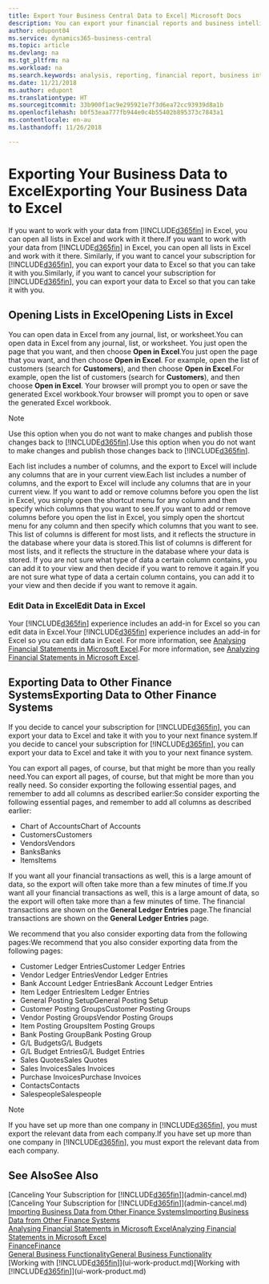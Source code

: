 ```yaml
---
title: Export Your Business Central Data to Excel| Microsoft Docs
description: You can export your financial reports and business intelligence data from Business Central  to Excel, or open your data in Excel.
author: edupont04
ms.service: dynamics365-business-central
ms.topic: article
ms.devlang: na
ms.tgt_pltfrm: na
ms.workload: na
ms.search.keywords: analysis, reporting, financial report, business intelligence, BI, Excel
ms.date: 11/21/2018
ms.author: edupont
ms.translationtype: HT
ms.sourcegitcommit: 33b900f1ac9e295921e7f3d6ea72cc93939d8a1b
ms.openlocfilehash: b0f53eaa777fb944e0c4b55402b895373c7843a1
ms.contentlocale: en-au
ms.lasthandoff: 11/26/2018

---
```

# <a name="exporting-your-business-data-to-excel"></a><span data-ttu-id="640fb-103">Exporting Your Business Data to Excel</span><span class="sxs-lookup"><span data-stu-id="640fb-103">Exporting Your Business Data to Excel</span></span>
<span data-ttu-id="640fb-104">If you want to work with your data from [!INCLUDE[d365fin](includes/d365fin_md.md)] in Excel, you can open all lists in Excel and work with it there.</span><span class="sxs-lookup"><span data-stu-id="640fb-104">If you want to work with your data from [!INCLUDE[d365fin](includes/d365fin_md.md)] in Excel, you can open all lists in Excel and work with it there.</span></span> <span data-ttu-id="640fb-105">Similarly, if you want to cancel your subscription for [!INCLUDE[d365fin](includes/d365fin_md.md)], you can export your data to Excel so that you can take it with you.</span><span class="sxs-lookup"><span data-stu-id="640fb-105">Similarly, if you want to cancel your subscription for [!INCLUDE[d365fin](includes/d365fin_md.md)], you can export your data to Excel so that you can take it with you.</span></span>

## <a name="opening-lists-in-excel"></a><span data-ttu-id="640fb-106">Opening Lists in Excel</span><span class="sxs-lookup"><span data-stu-id="640fb-106">Opening Lists in Excel</span></span>
<span data-ttu-id="640fb-107">You can open data in Excel from any journal, list, or worksheet.</span><span class="sxs-lookup"><span data-stu-id="640fb-107">You can open data in Excel from any journal, list, or worksheet.</span></span> <span data-ttu-id="640fb-108">You just open the page that you want, and then choose **Open in Excel**.</span><span class="sxs-lookup"><span data-stu-id="640fb-108">You just open the page that you want, and then choose **Open in Excel**.</span></span> <span data-ttu-id="640fb-109">For example, open the list of customers (search for **Customers**), and then choose **Open in Excel**.</span><span class="sxs-lookup"><span data-stu-id="640fb-109">For example, open the list of customers (search for **Customers**), and then choose **Open in Excel**.</span></span> <span data-ttu-id="640fb-110">Your browser will prompt you to open or save the generated Excel workbook.</span><span class="sxs-lookup"><span data-stu-id="640fb-110">Your browser will prompt you to open or save the generated Excel workbook.</span></span>  

> [!NOTE]
> <span data-ttu-id="640fb-111">Use this option when you do not want to make changes and publish those changes back to [!INCLUDE[d365fin](includes/d365fin_md.md)].</span><span class="sxs-lookup"><span data-stu-id="640fb-111">Use this option when you do not want to make changes and publish those changes back to [!INCLUDE[d365fin](includes/d365fin_md.md)].</span></span>  

<span data-ttu-id="640fb-112">Each list includes a number of columns, and the export to Excel will include any columns that are in your current view.</span><span class="sxs-lookup"><span data-stu-id="640fb-112">Each list includes a number of columns, and the export to Excel will include any columns that are in your current view.</span></span> <span data-ttu-id="640fb-113">If you want to add or remove columns before you open the list in Excel, you simply open the shortcut menu for any column and then specify which columns that you want to see.</span><span class="sxs-lookup"><span data-stu-id="640fb-113">If you want to add or remove columns before you open the list in Excel, you simply open the shortcut menu for any column and then specify which columns that you want to see.</span></span> <span data-ttu-id="640fb-114">This list of columns is different for most lists, and it reflects the structure in the database where your data is stored.</span><span class="sxs-lookup"><span data-stu-id="640fb-114">This list of columns is different for most lists, and it reflects the structure in the database where your data is stored.</span></span> <span data-ttu-id="640fb-115">If you are not sure what type of data a certain column contains, you can add it to your view and then decide if you want to remove it again.</span><span class="sxs-lookup"><span data-stu-id="640fb-115">If you are not sure what type of data a certain column contains, you can add it to your view and then decide if you want to remove it again.</span></span>  

### <a name="edit-data-in-excel"></a><span data-ttu-id="640fb-116">Edit Data in Excel</span><span class="sxs-lookup"><span data-stu-id="640fb-116">Edit Data in Excel</span></span>
<span data-ttu-id="640fb-117">Your [!INCLUDE[d365fin](includes/d365fin_md.md)] experience includes an add-in for Excel so you can edit data in Excel.</span><span class="sxs-lookup"><span data-stu-id="640fb-117">Your [!INCLUDE[d365fin](includes/d365fin_md.md)] experience includes an add-in for Excel so you can edit data in Excel.</span></span> <span data-ttu-id="640fb-118">For more information, see [Analysing Financial Statements in Microsoft Excel](finance-analyze-excel.md).</span><span class="sxs-lookup"><span data-stu-id="640fb-118">For more information, see [Analyzing Financial Statements in Microsoft Excel](finance-analyze-excel.md).</span></span>  

## <a name="exporting-data-to-other-finance-systems"></a><span data-ttu-id="640fb-119">Exporting Data to Other Finance Systems</span><span class="sxs-lookup"><span data-stu-id="640fb-119">Exporting Data to Other Finance Systems</span></span>
<span data-ttu-id="640fb-120">If you decide to cancel your subscription for [!INCLUDE[d365fin](includes/d365fin_md.md)], you can export your data to Excel and take it with you to your next finance system.</span><span class="sxs-lookup"><span data-stu-id="640fb-120">If you decide to cancel your subscription for [!INCLUDE[d365fin](includes/d365fin_md.md)], you can export your data to Excel and take it with you to your next finance system.</span></span>  

<span data-ttu-id="640fb-121">You can export all pages, of course, but that might be more than you really need.</span><span class="sxs-lookup"><span data-stu-id="640fb-121">You can export all pages, of course, but that might be more than you really need.</span></span> <span data-ttu-id="640fb-122">So consider exporting the following essential pages, and remember to add all columns as described earlier:</span><span class="sxs-lookup"><span data-stu-id="640fb-122">So consider exporting the following essential pages, and remember to add all columns as described earlier:</span></span>  

* <span data-ttu-id="640fb-123">Chart of Accounts</span><span class="sxs-lookup"><span data-stu-id="640fb-123">Chart of Accounts</span></span>  
* <span data-ttu-id="640fb-124">Customers</span><span class="sxs-lookup"><span data-stu-id="640fb-124">Customers</span></span>  
* <span data-ttu-id="640fb-125">Vendors</span><span class="sxs-lookup"><span data-stu-id="640fb-125">Vendors</span></span>  
* <span data-ttu-id="640fb-126">Banks</span><span class="sxs-lookup"><span data-stu-id="640fb-126">Banks</span></span>  
* <span data-ttu-id="640fb-127">Items</span><span class="sxs-lookup"><span data-stu-id="640fb-127">Items</span></span>  

<span data-ttu-id="640fb-128">If you want all your financial transactions as well, this is a large amount of data, so the export will often take more than a few minutes of time.</span><span class="sxs-lookup"><span data-stu-id="640fb-128">If you want all your financial transactions as well, this is a large amount of data, so the export will often take more than a few minutes of time.</span></span> <span data-ttu-id="640fb-129">The financial transactions are shown on the **General Ledger Entries** page.</span><span class="sxs-lookup"><span data-stu-id="640fb-129">The financial transactions are shown on the **General Ledger Entries** page.</span></span>  

<span data-ttu-id="640fb-130">We recommend that you also consider exporting data from the following pages:</span><span class="sxs-lookup"><span data-stu-id="640fb-130">We recommend that you also consider exporting data from the following pages:</span></span>  

* <span data-ttu-id="640fb-131">Customer Ledger Entries</span><span class="sxs-lookup"><span data-stu-id="640fb-131">Customer Ledger Entries</span></span>  
* <span data-ttu-id="640fb-132">Vendor Ledger Entries</span><span class="sxs-lookup"><span data-stu-id="640fb-132">Vendor Ledger Entries</span></span>  
* <span data-ttu-id="640fb-133">Bank Account Ledger Entries</span><span class="sxs-lookup"><span data-stu-id="640fb-133">Bank Account Ledger Entries</span></span>  
* <span data-ttu-id="640fb-134">Item Ledger Entries</span><span class="sxs-lookup"><span data-stu-id="640fb-134">Item Ledger Entries</span></span>  
* <span data-ttu-id="640fb-135">General Posting Setup</span><span class="sxs-lookup"><span data-stu-id="640fb-135">General Posting Setup</span></span>  
* <span data-ttu-id="640fb-136">Customer Posting Groups</span><span class="sxs-lookup"><span data-stu-id="640fb-136">Customer Posting Groups</span></span>  
* <span data-ttu-id="640fb-137">Vendor Posting Groups</span><span class="sxs-lookup"><span data-stu-id="640fb-137">Vendor Posting Groups</span></span>  
* <span data-ttu-id="640fb-138">Item Posting Groups</span><span class="sxs-lookup"><span data-stu-id="640fb-138">Item Posting Groups</span></span>  
* <span data-ttu-id="640fb-139">Bank Posting Group</span><span class="sxs-lookup"><span data-stu-id="640fb-139">Bank Posting Group</span></span>  
* <span data-ttu-id="640fb-140">G/L Budgets</span><span class="sxs-lookup"><span data-stu-id="640fb-140">G/L Budgets</span></span>  
* <span data-ttu-id="640fb-141">G/L Budget Entries</span><span class="sxs-lookup"><span data-stu-id="640fb-141">G/L Budget Entries</span></span>  
* <span data-ttu-id="640fb-142">Sales Quotes</span><span class="sxs-lookup"><span data-stu-id="640fb-142">Sales Quotes</span></span>  
* <span data-ttu-id="640fb-143">Sales Invoices</span><span class="sxs-lookup"><span data-stu-id="640fb-143">Sales Invoices</span></span>  
* <span data-ttu-id="640fb-144">Purchase Invoices</span><span class="sxs-lookup"><span data-stu-id="640fb-144">Purchase Invoices</span></span>  
* <span data-ttu-id="640fb-145">Contacts</span><span class="sxs-lookup"><span data-stu-id="640fb-145">Contacts</span></span>  
* <span data-ttu-id="640fb-146">Salespeople</span><span class="sxs-lookup"><span data-stu-id="640fb-146">Salespeople</span></span>  

> [!NOTE]  
>   <span data-ttu-id="640fb-147">If you have set up more than one company in [!INCLUDE[d365fin](includes/d365fin_md.md)], you must export the relevant data from each company.</span><span class="sxs-lookup"><span data-stu-id="640fb-147">If you have set up more than one company in [!INCLUDE[d365fin](includes/d365fin_md.md)], you must export the relevant data from each company.</span></span>

## <a name="see-also"></a><span data-ttu-id="640fb-148">See Also</span><span class="sxs-lookup"><span data-stu-id="640fb-148">See Also</span></span>
<span data-ttu-id="640fb-149">[Canceling Your Subscription for [!INCLUDE[d365fin](includes/d365fin_md.md)]](admin-cancel.md)</span><span class="sxs-lookup"><span data-stu-id="640fb-149">[Canceling Your Subscription for [!INCLUDE[d365fin](includes/d365fin_md.md)]](admin-cancel.md)</span></span>  
[<span data-ttu-id="640fb-150">Importing Business Data from Other Finance Systems</span><span class="sxs-lookup"><span data-stu-id="640fb-150">Importing Business Data from Other Finance Systems</span></span>](across-import-data-configuration-packages.md)  
[<span data-ttu-id="640fb-151">Analysing Financial Statements in Microsoft Excel</span><span class="sxs-lookup"><span data-stu-id="640fb-151">Analyzing Financial Statements in Microsoft Excel</span></span>](finance-analyze-excel.md)  
[<span data-ttu-id="640fb-152">Finance</span><span class="sxs-lookup"><span data-stu-id="640fb-152">Finance</span></span>](finance.md)  
[<span data-ttu-id="640fb-153">General Business Functionality</span><span class="sxs-lookup"><span data-stu-id="640fb-153">General Business Functionality</span></span>](ui-across-business-areas.md)  
<span data-ttu-id="640fb-154">[Working with [!INCLUDE[d365fin](includes/d365fin_md.md)]](ui-work-product.md)</span><span class="sxs-lookup"><span data-stu-id="640fb-154">[Working with [!INCLUDE[d365fin](includes/d365fin_md.md)]](ui-work-product.md)</span></span>  

